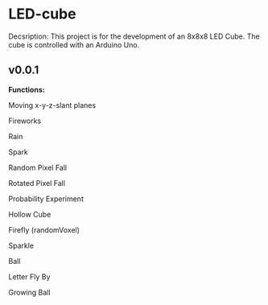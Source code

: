 # LED-cube
Decsription: This project is for the development of an 8x8x8 LED Cube. The cube is controlled with an Arduino Uno.

v0.0.1
--------
**Functions:**

  Moving x-y-z-slant planes
  
  Fireworks
  
  Rain
  
  Spark
  
  Random Pixel Fall
  
  Rotated Pixel Fall
  
  Probability Experiment
  
  Hollow Cube
  
  Firefly (randomVoxel)
  
  Sparkle
  
  Ball
  
  Letter Fly By
  
  Growing Ball
